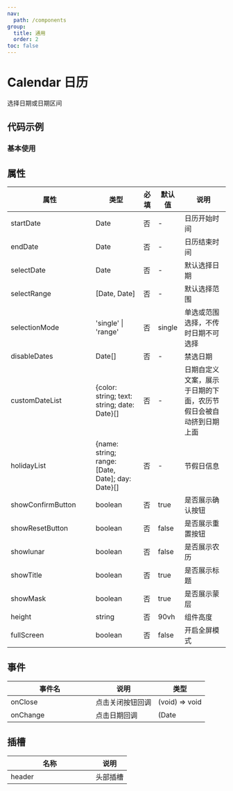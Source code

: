 ```yaml
---
nav:
  path: /components
group:
  title: 通用
  order: 2
toc: false
---
```

# Calendar 日历
选择日期或日期区间

## 代码示例
### 基本使用
<code src='../../demo/pages/Calendar'></code>

## 属性

| 属性 | 类型 | 必填 | 默认值 | 说明 |
| -----|-----|-----|-----|----- |
| startDate | Date | 否 | - | 日历开始时间 |
| endDate | Date | 否 | - | 日历结束时间 |
| selectDate | Date | 否 | - | 默认选择日期 |
| selectRange | [Date, Date] | 否 | - | 默认选择范围 |
| selectionMode | 'single' &verbar; 'range' | 否 | single | 单选或范围选择，不传时日期不可选择 |
| disableDates | Date[] | 否 | - | 禁选日期 |
| customDateList | {color: string; text: string; date: Date}[] | 否 | - | 日期自定义文案，展示于日期的下面，农历节假日会被自动挤到日期上面 |
| holidayList | {name: string; range: [Date, Date]; day: Date}[] | 否 | - | 节假日信息 |
| showConfirmButton | boolean | 否 | true | 是否展示确认按钮 |
| showResetButton | boolean | 否 | false | 是否展示重置按钮 |
| showlunar | boolean | 否 | false | 是否展示农历 |
| showTitle | boolean | 否 | true | 是否展示标题 |
| showMask | boolean | 否 | true | 是否展示蒙层 |
| height | string | 否 | 90vh | 组件高度 |
| fullScreen | boolean | 否 | false | 开启全屏模式 |

## 事件

| 事件名 | 说明 | 类型 |
| -----|-----|-----|
| onClose | 点击关闭按钮回调 | (void) => void  |
| onChange | 点击日期回调 | (Date | [Date, Date]) => void  |

## 插槽
| 名称 | 说明 |
| ----|----|
| header | 头部插槽 |

<style> 
table th:first-of-type { width: 180px; } 
.__dumi-default-layout-content article table:first-of-type th:nth-of-type(2)  {
    width: 140px
} 
.__dumi-default-layout-content article table:first-of-type th:nth-of-type(3)  {
    width: 30px
} 
.__dumi-default-layout-content article table:first-of-type th:nth-of-type(4)  {
    width: 50px
} 
.__dumi-default-mobile-previewer:nth-of-type(2)::after,.__dumi-default-mobile-previewer:nth-of-type(4)::after,.__dumi-default-mobile-previewer:nth-of-type(6)::after {
    border-bottom: none!important;
}
</style> 
